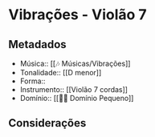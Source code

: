 # Vibrações - Violão 7

## Metadados

- Música:: [[🎶 Músicas/Vibrações]]
- Tonalidade:: [[D menor]]
- Forma:: 
- Instrumento:: [[Violão 7 cordas]]
- Domínio:: [[🙇‍♂️ Domínio Pequeno]]

## Considerações